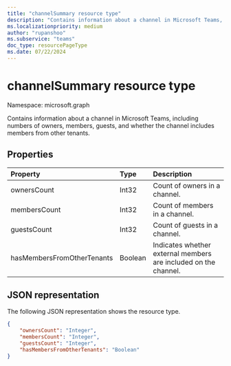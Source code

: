 ```yaml
---
title: "channelSummary resource type"
description: "Contains information about a channel in Microsoft Teams, including numbers of guests, members, and owners, and whether the channel includes members from other tenants."
ms.localizationpriority: medium
author: "rupanshoo"
ms.subservice: "teams"
doc_type: resourcePageType
ms.date: 07/22/2024
---
```


# channelSummary resource type

Namespace: microsoft.graph

Contains information about a channel in Microsoft Teams, including numbers of owners, members, guests, and whether the channel includes members from other tenants.

## Properties
|Property|Type|Description|
|:---------------|:--------|:----------|
|ownersCount|Int32|Count of owners in a channel.|
|membersCount|Int32|Count of members in a channel.|
|guestsCount|Int32|Count of guests in a channel.|
|hasMembersFromOtherTenants|Boolean|Indicates whether external members are included on the channel.|


## JSON representation

The following JSON representation shows the resource type.

<!-- {
  "blockType": "resource",
  "@odata.type": "microsoft.graph.channelSummary"
}-->

```json
{
    "ownersCount": "Integer",
    "membersCount": "Integer",
    "guestsCount": "Integer",
    "hasMembersFromOtherTenants": "Boolean"
}
```
